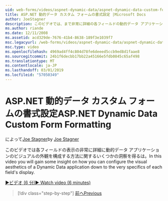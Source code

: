 ```yaml
---
uid: web-forms/videos/aspnet-dynamic-data/aspnet-dynamic-data-custom-form-formatting
title: ASP.NET 動的データ カスタム フォームの書式設定 |Microsoft Docs
author: JoeStagner
description: このビデオでは、まで非常に詳細の各フィールドの動的データ アプリケーションのビジュアルの外観を構成する方法に関するいくつかの洞察を得る.
ms.author: riande
ms.date: 12/11/2008
ms.assetid: acd329de-7676-41b4-8638-189f3e1039f7
msc.legacyurl: /web-forms/videos/aspnet-dynamic-data/aspnet-dynamic-data-custom-form-formatting
msc.type: video
ms.openlocfilehash: 4969ad4ff4c804d78fe6deeed5ccb9ed8d1faae8
ms.sourcegitcommit: 24b1f6decbb17bb22a45166e5fdb0845c65af498
ms.translationtype: MT
ms.contentlocale: ja-JP
ms.lasthandoff: 03/01/2019
ms.locfileid: "57050349"
---
```

<a name="aspnet-dynamic-data-custom-form-formatting"></a><span data-ttu-id="6354e-103">ASP.NET 動的データ カスタム フォームの書式設定</span><span class="sxs-lookup"><span data-stu-id="6354e-103">ASP.NET Dynamic Data Custom Form Formatting</span></span>
====================
<span data-ttu-id="6354e-104">によって[Joe Stagner](https://github.com/JoeStagner)</span><span class="sxs-lookup"><span data-stu-id="6354e-104">by [Joe Stagner](https://github.com/JoeStagner)</span></span>

<span data-ttu-id="6354e-105">このビデオでは各フィールドの表示の非常に詳細に動的データ アプリケーションのビジュアルの外観を構成する方法に関するいくつかの洞察を得るは。</span><span class="sxs-lookup"><span data-stu-id="6354e-105">In this video you will gain some insight on how you can configure the visual aesthetics of a Dynamic Data application down to the very specifics of each field's display.</span></span>

[<span data-ttu-id="6354e-106">&#9654;ビデオ (6 分)</span><span class="sxs-lookup"><span data-stu-id="6354e-106">&#9654; Watch video (6 minutes)</span></span>](https://channel9.msdn.com/Blogs/ASP-NET-Site-Videos/aspnet-dynamic-data-custom-form-formatting)

> [!div class="step-by-step"]
> [<span data-ttu-id="6354e-107">前へ</span><span class="sxs-lookup"><span data-stu-id="6354e-107">Previous</span></span>](how-to-create-table-specific-custom-forms-in-an-aspnet-dynamic-data-application.md)
